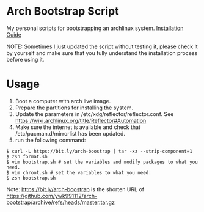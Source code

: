 # Arch Bootstrap Script

My personal scripts for bootstrapping an archlinux system. [Installation Guide](https://leomao.github.io/2017/09/archlinux-install-note/#%E5%89%8D%E7%BD%AE%E4%BD%9C%E6%A5%AD)


NOTE: Sometimes I just updated the script without testing it,
please check it by yourself and make sure that you fully understand
the installation process before using it.

# Usage
1. Boot a computer with arch live image.
2. Prepare the partitions for installing the system.
3. Update the parameters in /etc/xdg/reflector/reflector.conf.
   See https://wiki.archlinux.org/title/Reflector#Automation
4. Make sure the internet is available and check that /etc/pacman.d/mirrorlist
   has been updated.
5. run the following command:
```console
$ curl -L https://bit.ly/arch-boostrap | tar -xz --strip-component=1
$ zsh format.sh
$ vim bootstrap.sh # set the variables and modify packages to what you need.
$ vim chroot.sh # set the variables to what you need.
$ zsh bootstrap.sh
```

Note:
https://bit.ly/arch-boostrap is the shorten URL of https://github.com/ywk991112/arch-bootstrap/archive/refs/heads/master.tar.gz
